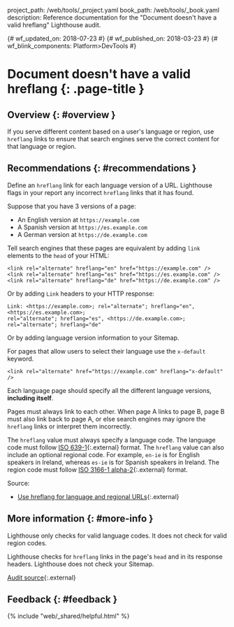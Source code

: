 project_path: /web/tools/_project.yaml book_path: /web/tools/_book.yaml description: Reference documentation for the "Document doesn't have a valid hreflang" Lighthouse audit.

{# wf_updated_on: 2018-07-23 #} {# wf_published_on: 2018-03-23 #} {# wf_blink_components: Platform>DevTools #}

# Document doesn't have a valid hreflang {: .page-title }

## Overview {: #overview }

If you serve different content based on a user's language or region, use `hreflang` links to ensure that search engines serve the correct content for that language or region.

## Recommendations {: #recommendations }

Define an `hreflang` link for each language version of a URL. Lighthouse flags in your report any incorrect `hreflang` links that it has found.

Suppose that you have 3 versions of a page:

* An English version at `https://example.com`
* A Spanish version at `https://es.example.com`
* A German version at `https://de.example.com`

Tell search engines that these pages are equivalent by adding `link` elements to the `head` of your HTML:

    <link rel="alternate" hreflang="en" href="https://example.com" />
    <link rel="alternate" hreflang="es" href="https://es.example.com" />
    <link rel="alternate" hreflang="de" href="https://de.example.com" />
    

Or by adding `Link` headers to your HTTP response:

    Link: <https://example.com>; rel="alternate"; hreflang="en", <https://es.example.com>;
    rel="alternate"; hreflang="es", <https://de.example.com>; rel="alternate"; hreflang="de"
    

Or by adding language version information to your Sitemap.

For pages that allow users to select their language use the `x-default` keyword.

    <link rel="alternate" href="https://example.com" hreflang="x-default" />
    

Each language page should specify all the different language versions, **including itself**.

Pages must always link to each other. When page A links to page B, page B must also link back to page A, or else search engines may ignore the `hreflang` links or interpret them incorrectly.

The `hreflang` value must always specify a language code. The language code must follow [ISO 639-1](https://wikipedia.org/wiki/List_of_ISO_639-1_codes){:.external} format. The `hreflang` value can also include an optional regional code. For example, `en-ie` is for English speakers in Ireland, whereas `es-ie` is for Spanish speakers in Ireland. The region code must follow [ISO 3166-1 alpha-2](https://wikipedia.org/wiki/ISO_3166-1_alpha-2){:.external} format.

Source:

* [Use hreflang for language and regional URLs](https://support.google.com/webmasters/answer/189077){:.external}

## More information {: #more-info }

Lighthouse only checks for valid language codes. It does not check for valid region codes.

Lighthouse checks for `hreflang` links in the page's `head` and in its response headers. Lighthouse does not check your Sitemap.

[Audit source](https://github.com/GoogleChrome/lighthouse/blob/master/lighthouse-core/audits/seo/hreflang.js){:.external}

## Feedback {: #feedback }

{% include "web/_shared/helpful.html" %}